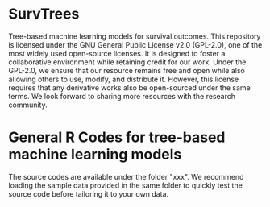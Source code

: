 # SurvTrees
Tree-based machine learning models for survival outcomes.
This repository is licensed under the GNU General Public License v2.0 (GPL-2.0), one of the most widely used open-source licenses. It is designed to foster a collaborative environment while retaining credit for our work. Under the GPL-2.0, we ensure that our resource remains free and open while also allowing others to use, modify, and distribute it. However, this license requires that any derivative works also be open-sourced under the same terms. We look forward to sharing more resources with the research community.

# General R Codes for tree-based machine learning models
The source codes are available under the folder "xxx". We recommend loading the sample data provided in the same folder to quickly test the source code before tailoring it to your own data.
